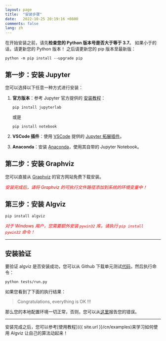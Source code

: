 ```yaml
---
layout: page
title:  "安装步骤"
date:   2022-10-25 20:19:16 +0800
comments: false
lang: zh
---
```


在开始安装之前，请先**检查您的 Python 版本号是否大于等于 3.7**。
如果小于的话，请更新您的 Python 版本！
之后请更新您的 pip 版本至最新版：

```shell
python -m pip install --upgrade pip
```

## 第一步：安装 Jupyter

您可以选择以下任意一种方式进行安装：

1. **官方版本**：参考 Jupyter 官方提供的 [安装教程](https://jupyter.org/install)：

    ```shell
    pip install jupyterlab
    ```
    或是
    ```shell
    pip install notebook
    ```

2. **VSCode 插件**：使用 [VSCode](https://code.visualstudio.com/) 提供的 [Jupyter 拓展插件](https://marketplace.visualstudio.com/items?itemName=ms-toolsai.jupyter)。

3. **Anaconda**：安装 [Anaconda](https://docs.anaconda.com/anaconda/install/index.html)，使用其自带的 Jupyter Notebook。

## 第二步：安装 Graphviz

您可以直接从 [Graphviz](https://graphviz.org/download/) 的官方网站免费下载安装。

*<font color="#FF0000">安装完成后，请将 Graphviz 的可执行文件路径添加到系统的环境变量中！</font>*

## 第三步：安装 Algviz

```shell
pip install algviz
```

*<font color="#FF0000">对于 Windows 用户，您需要额外安装 `pywin32` 库，请执行  `pip install pywin32` 命令！</font>*

------

## 安装验证

要验证 algviz 是否安装成功，您可以从 Github 下载单元测试[代码](https://github.com/zjl9959/algviz/tree/main/tests)，然后执行命令：

```shell
python tests/run.py
```

如果您看到了下面的执行结果：

> Congratulations, everything is OK !!!

那么您的本地配置环境一切正常，否则，您可以从[这里](https://github.com/zjl9959/algviz/issues)报告您的错误。


----

安装完成之后，您可以参考[使用教程]({{ site.url }}/cn/examples)来学习如何使用 Algviz 让自己的算法动起来！


[Vector]: https://algviz.readthedocs.io/en/latest/api.html#algviz.vector.Vector
[Table]: https://algviz.readthedocs.io/en/latest/api.html#algviz.table.Table
[linked list]: https://algviz.readthedocs.io/en/latest/api.html#module-algviz.linked_list
[binary tree]: https://algviz.readthedocs.io/en/latest/api.html#algviz.tree.parseBinaryTree
[tree]: https://algviz.readthedocs.io/en/latest/api.html#module-algviz.tree
[graph]: https://algviz.readthedocs.io/en/latest/api.html#algviz.graph.parseGraph
[GraphNode]: https://algviz.readthedocs.io/en/latest/api.html#algviz.graph.GraphNode
[vector.ipynb binder]: https://mybinder.org/v2/gh/zjl9959/algviz/main?labpath=examples%2Fvector.ipynb
[table.ipynb binder]: https://mybinder.org/v2/gh/zjl9959/algviz/main?labpath=examples%2Ftable.ipynb
[linked_list.ipynb binder]: https://mybinder.org/v2/gh/zjl9959/algviz/main?labpath=examples%2Flinked_list.ipynb
[tree.ipynb binder]: https://mybinder.org/v2/gh/zjl9959/algviz/main?labpath=examples%2Ftree.ipynb
[graph.ipynb binder]: https://mybinder.org/v2/gh/zjl9959/algviz/main?labpath=examples%2Fgraph.ipynb
[vector.ipynb kaggle]: https://www.kaggle.com/code/algviz/vector-example
[table.ipynb kaggle]: https://www.kaggle.com/algviz/table-example
[linked_list.ipynb kaggle]: https://www.kaggle.com/algviz/linked-list-example
[tree.ipynb kaggle]: https://www.kaggle.com/algviz/tree-example
[graph.ipynb kaggle]: https://www.kaggle.com/algviz/graph-example
[vector.ipynb colab]: https://colab.research.google.com/drive/1RgAoKbiSBXdSvBg65pwu9pJp5bQL1pCs?usp=sharing
[table.ipynb colab]: https://colab.research.google.com/drive/1GH6XgKDpUA2GKxiLm5tljp19wUvmnDxO?usp=sharing
[linked_list.ipynb colab]: https://colab.research.google.com/drive/1rsg-6irXzQODPi6DUZhtu-pKq_r55hwV?usp=sharing
[tree.ipynb colab]: https://colab.research.google.com/drive/138pnzwoS2vdhssZyTx-k5rwBQNb2Hi9N?usp=sharing
[graph.ipynb colab]: https://colab.research.google.com/drive/14hF30-N9VGBb5-vkERPuURvmnB9VspU9?usp=sharing
